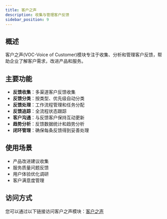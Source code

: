 ```yaml
---
title: 客户之声
description: 收集与管理客户反馈
sidebar_position: 9
---
```


## 概述

客户之声(VOC-Voice of Customer)模块专注于收集、分析和管理客户反馈，帮助企业了解客户需求，改进产品和服务。

## 主要功能

- **反馈收集**：多渠道客户反馈收集
- **反馈分类**：按类型、优先级自动分类
- **反馈处理**：工作流程管理和任务分配
- **反馈追踪**：全流程状态跟踪
- **客户沟通**：与反馈客户保持互动更新
- **趋势分析**：反馈数据统计和趋势分析
- **闭环管理**：确保每条反馈得到妥善处理

## 使用场景

- 产品改进建议收集
- 服务质量问题反馈
- 用户体验优化调研
- 客户满意度管理

## 访问方式

您可以通过以下链接访问客户之声模块：[客户之声](/voc/)
